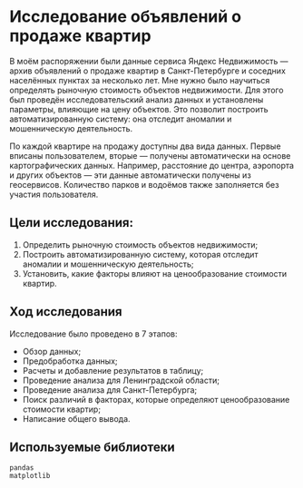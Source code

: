 # Исследование объявлений о продаже квартир

В моём распоряжении были данные сервиса Яндекс Недвижимость — архив объявлений о продаже квартир в Санкт-Петербурге и соседних населённых пунктах за несколько лет. Мне нужно было научиться определять рыночную стоимость объектов недвижимости. Для этого был проведён исследовательский анализ данных и установлены параметры, влияющие на цену объектов. Это позволит построить автоматизированную систему: она отследит аномалии и мошенническую деятельность.

По каждой квартире на продажу доступны два вида данных. Первые вписаны пользователем, вторые — получены автоматически на основе картографических данных. Например, расстояние до центра, аэропорта и других объектов — эти данные автоматически получены из геосервисов. Количество парков и водоёмов также заполняется без участия пользователя.

## Цели исследования:
1. Определить рыночную стоимость объектов недвижимости;
2. Построить автоматизированную систему, которая отследит аномалии и мошенническую деятельность;
3. Установить, какие факторы влияют на ценообразование стоимости квартир.

## Ход исследования

Исследование было проведено в 7 этапов:
    
* Обзор данных;
* Предобработка данных;
* Расчеты и добавление результатов в таблицу;
* Проведение анализа для Ленинградской области;
* Проведение анализа для Санкт-Петербурга;
* Поиск различий в факторах, которые определяют ценообразование стоимости квартир;
* Написание общего вывода.

## Используемые библиотеки

    pandas
    matplotlib
    
